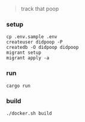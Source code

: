> track that poop

### setup

```shell
cp .env.sample .env
createuser didpoop -P
createdb -O didpoop didpoop
migrant setup
migrant apply -a
```

### run

```shell
cargo run
```

### build

```shell
./docker.sh build
```
